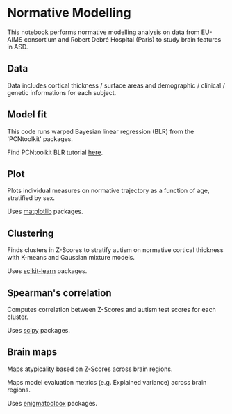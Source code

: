 # Normative Modelling
This notebook performs normative modelling analysis on data from EU-AIMS consortium and Robert Debré Hospital (Paris) to study brain features in ASD.

## Data 
Data includes cortical thickness / surface areas and demographic / clinical / genetic informations for each subject. 

## Model fit
This code runs warped Bayesian linear regression (BLR) from the 'PCNtoolkit' packages. 

Find PCNtoolkit BLR tutorial [here](https://pcntoolkit.readthedocs.io/en/latest/pages/BLR_normativemodel_protocol.html).

## Plot
Plots individual measures on normative trajectory as a function of age, stratified by sex.

Uses [matplotlib](https://matplotlib.org/) packages. 
## Clustering
Finds clusters in Z-Scores to stratify autism on normative cortical thickness with K-means and Gaussian mixture models.  

Uses [scikit-learn](https://scikit-learn.org/stable/) packages. 

## Spearman's correlation
Computes correlation between Z-Scores and autism test scores for each cluster.

Uses [scipy](https://scipy.org/) packages. 


## Brain maps
Maps atypicality based on Z-Scores across brain regions. 

Maps model evaluation metrics (e.g. Explained variance) across brain regions.


Uses [enigmatoolbox](https://enigma-toolbox.readthedocs.io/en/latest/index.html) packages.


